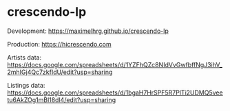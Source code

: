 # crescendo-lp

Development: https://maximelhrg.github.io/crescendo-lp

Production: https://hicrescendo.com

Artists data: https://docs.google.com/spreadsheets/d/1YZFhQZc8NIdVvGwfbffNgJ3ihV_2mhIGj4Qc7zkfIdU/edit?usp=sharing

Listings data: https://docs.google.com/spreadsheets/d/1bgaH7HrSPF5R7PlTi2UDMQ5veetu6AkZOg1mBl18dl4/edit?usp=sharing
